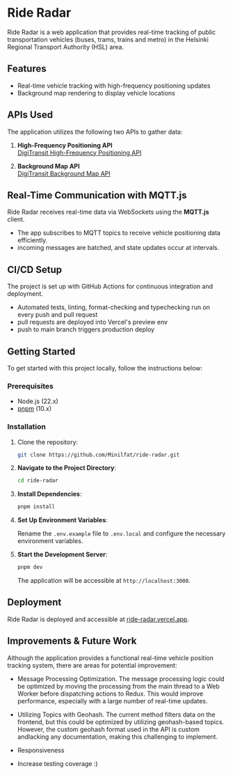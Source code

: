 # Ride Radar

Ride Radar is a web application that provides real-time tracking of public transportation vehicles (buses, trams, trains and metro) in the Helsinki Regional Transport Authority (HSL) area.

## Features

- Real-time vehicle tracking with high-frequency positioning updates
- Background map rendering to display vehicle locations

## APIs Used

The application utilizes the following two APIs to gather data:

1. **High-Frequency Positioning API**  
   [DigiTransit High-Frequency Positioning API](https://digitransit.fi/en/developers/apis/5-realtime-api/vehicle-positions/high-frequency-positioning/)

2. **Background Map API**  
   [DigiTransit Background Map API](https://digitransit.fi/en/developers/apis/4-map-api/background-map/)

## Real-Time Communication with MQTT.js

Ride Radar receives real-time data via WebSockets using the **MQTT.js** client.

- The app subscribes to MQTT topics to receive vehicle positioning data efficiently.
- incoming messages are batched, and state updates occur at intervals.

## CI/CD Setup

The project is set up with GitHub Actions for continuous integration and deployment.

- Automated tests, linting, format-checking and typechecking run on every push and pull request
- pull requests are deployed into Vercel's preview env
- push to main branch triggers production deploy

## Getting Started

To get started with this project locally, follow the instructions below:

### Prerequisites

- Node.js (22.x)
- [pnpm](https://pnpm.io/installation#using-corepack) (10.x)

### Installation

1. Clone the repository:

   ```bash
   git clone https://github.com/Minilfat/ride-radar.git
   ```

2. **Navigate to the Project Directory**:

   ```bash
   cd ride-radar
   ```

3. **Install Dependencies**:

   ```bash
   pnpm install
   ```

4. **Set Up Environment Variables**:

   Rename the `.env.example` file to `.env.local` and configure the necessary environment variables.

5. **Start the Development Server**:

   ```bash
   pnpm dev
   ```

   The application will be accessible at `http://localhost:3000`.

## Deployment

Ride Radar is deployed and accessible at [ride-radar.vercel.app](https://ride-radar.vercel.app).

## Improvements & Future Work

Although the application provides a functional real-time vehicle position tracking system, there are areas for potential improvement:

- Message Processing Optimization. The message processing logic could be optimized by moving the processing from the main thread to a Web Worker before dispatching actions to Redux. This would improve performance, especially with a large number of real-time updates.

- Utilizing Topics with Geohash. The current method filters data on the frontend, but this could be optimized by utilizing geohash-based topics. However, the custom geohash format used in the API is custom andlacking any documentation, making this challenging to implement.

- Responsiveness

- Increase testing coverage :)
